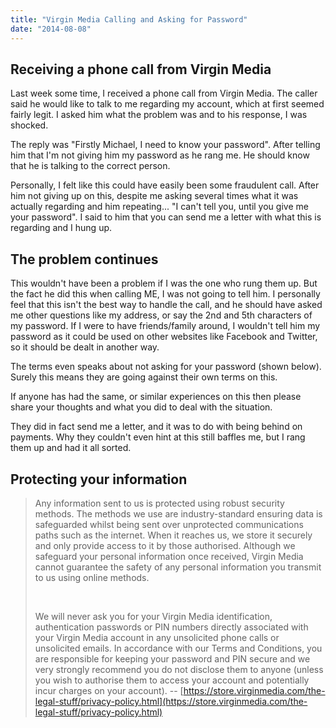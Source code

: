 ```yaml
---
title: "Virgin Media Calling and Asking for Password"
date: "2014-08-08"
---
```


## Receiving a phone call from Virgin Media

Last week some time, I received a phone call from Virgin Media. The caller said he would like to talk to me regarding my account, which at first seemed fairly legit. I asked him what the problem was and to his response, I was shocked.

The reply was "Firstly Michael, I need to know your password". After telling him that I'm not giving him my password as he rang me. He should know that he is talking to the correct person.

Personally, I felt like this could have easily been some fraudulent call. After him not giving up on this, despite me asking several times what it was actually regarding and him repeating... "I can't tell you, until you give me your password". I said to him that you can send me a letter with what this is regarding and I hung up.

## The problem continues

This wouldn't have been a problem if I was the one who rung them up. But the fact he did this when calling ME, I was not going to tell him. I personally feel that this isn't the best way to handle the call, and he should have asked me other questions like my address, or say the 2nd and 5th characters of my password. If I were to have friends/family around, I wouldn't tell him my password as it could be used on other websites like Facebook and Twitter, so it should be dealt in another way.

The terms even speaks about not asking for your password (shown below). Surely this means they are going against their own terms on this.

If anyone has had the same, or similar experiences on this then please share your thoughts and what you did to deal with the situation.

They did in fact send me a letter, and it was to do with being behind on payments. Why they couldn't even hint at this still baffles me, but I rang them up and had it all sorted.

## Protecting your information

> Any information sent to us is protected using robust security methods. The methods we use are industry-standard ensuring data is safeguarded whilst being sent over unprotected communications paths such as the internet. When it reaches us, we store it securely and only provide access to it by those authorised. Although we safeguard your personal information once received, Virgin Media cannot guarantee the safety of any personal information you transmit to us using online methods.
> 
>  
> 
> We will never ask you for your Virgin Media identification, authentication passwords or PIN numbers directly associated with your Virgin Media account in any unsolicited phone calls or unsolicited emails. In accordance with our Terms and Conditions, you are responsible for keeping your password and PIN secure and we very strongly recommend you do not disclose them to anyone (unless you wish to authorise them to access your account and potentially incur charges on your account). -- [https://store.virginmedia.com/the-legal-stuff/privacy-policy.html](https://store.virginmedia.com/the-legal-stuff/privacy-policy.html)
